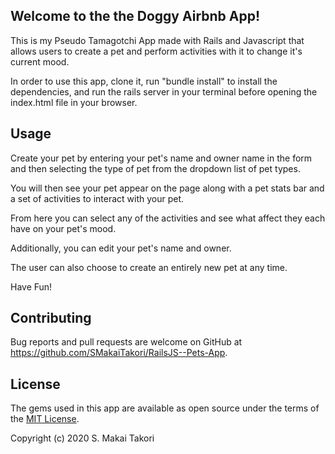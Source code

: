 ## Welcome to the the Doggy Airbnb App!

This is my Pseudo Tamagotchi App made with Rails and Javascript that allows users to create a pet and perform activities with it to change it's current mood. 

In order to use this app, clone it, run "bundle install" to install the dependencies, and run the rails server in your terminal before opening the index.html file in your browser. 

## Usage

Create your pet by entering your pet's name and owner name in the form and then selecting the type of pet from the dropdown list of pet types. 

You will then see your pet appear on the page along with a pet stats bar and a set of activities to interact with your pet. 

From here you can select any of the activities and see what affect they each have on your pet's mood. 

Additionally, you can edit your pet's name and owner. 

The user can also choose to create an entirely new pet at any time. 

Have Fun!

## Contributing
Bug reports and pull requests are welcome on GitHub at https://github.com/SMakaiTakori/RailsJS--Pets-App.

## License
The gems used in this app are available as open source under the terms of the [MIT License](https://opensource.org/licenses/MIT).

Copyright (c) 2020 S. Makai Takori